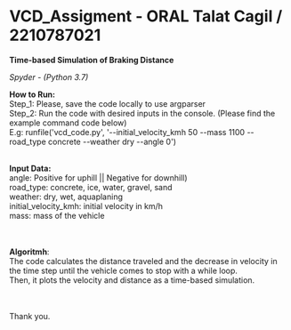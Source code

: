 # VCD_Assigment - ORAL Talat Cagil / 2210787021<br />

**Time-based Simulation of Braking Distance**<br />

_Spyder - (Python 3.7)_<br />

**How to Run:**<br />
Step_1: Please, save the code locally to use argparser<br />
Step_2: Run the code with desired inputs in the console. (Please find the example command code below)<br />
E.g: runfile('vcd_code.py', '--initial_velocity_kmh 50 --mass 1100 --road_type concrete --weather dry --angle 0')<br /><br />

**Input Data:**<br />
  angle: Positive for uphill || Negative for downhill)<br />
  road_type: concrete, ice, water, gravel, sand<br />
  weather: dry, wet, aquaplaning<br />
  initial_velocity_kmh: initial velocity in km/h<br />
  mass: mass of the vehicle<br /><br /><br />

**Algoritmh**:<br />
  The code calculates the distance traveled and the decrease in velocity in the time step until the vehicle comes to stop with a while loop.<br />
  Then, it plots the velocity and distance as a time-based simulation.<br /><br /><br />
  



Thank you.

